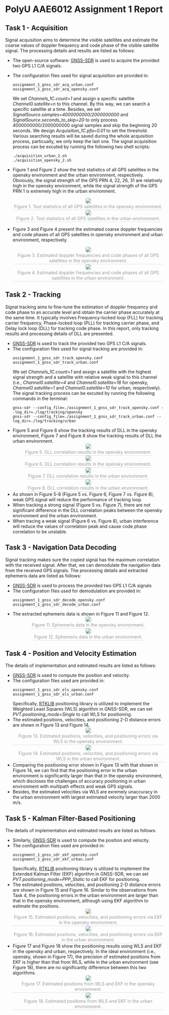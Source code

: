# PolyU AAE6012 Assignment 1 Report

## Task 1 - Acquisition

Signal acquisition aims to determine the visible satellites and estimate the coarse values of doppler frequency and code phase of the visible satellite signal. The processing details and results are listed as follows:

* The open-source software: [GNSS-SDR](https://gnss-sdr.org/) is used to acquire the provided two GPS L1 C/A signals.
* The configuration files used for signal acquisition are provided in:

    ```text
    assignment_1_gnss_sdr_acq_urban.conf
    assignment_1_gnss_sdr_acq_opensky.conf
    ```
    We set _Channels_1C.count=1_ and assign a specific satellite _Channel0.satellite=n_ to this channel. By this way, we can search a specific satellite at a time. Besides, we set _SignalSource.samples=4000000000/2000000000_ and _SignalSource.seconds_to_skip=20_ to only process 4000000000/2000000000 signal samples and skip the beginning 20 seconds. We design _Acquisition_1C.pfa=0.01_ to set the threshold. Various searching results will be saved during the whole acquisition process, particually, we only keep the last one. The signal acquisition process can be excuted by running the following two shell scripts:
    ```shell
    ./acquisition_urban_2.sh 
    ./acquisition_opensky_2.sh 
    ```
* Figure 1 and Figure 2 show the test statistics of all GPS satellites in the opensky environment and the urban environment, respectively. Obviously, the signal strength of the GPS PRN 4, 22, 26, 31 are relatively high in the opensky environment, while the signal strength of the GPS PRN 1 is extremely high in the urban environment.
    <center>
        <img style="border-radius: 0.3em;
        box-shadow: 0 2px 4px 0 rgba(34,36,38,.12),0 2px 10px 0 rgba(34,36,38,.08);" 
        src="results/acquisition/opensky/acquisition_results.png">
        <br>
        <div style="color:orange; border-bottom: 1px solid #d9d9d9;
        display: inline-block;
        color: #999;
        padding: 2px;">Figure 1. Test statistics of all GPS satellites in the opensky environment.</div>
    </center>
    <center>
        <img style="border-radius: 0.3em;
        box-shadow: 0 2px 4px 0 rgba(34,36,38,.12),0 2px 10px 0 rgba(34,36,38,.08);" 
        src="results/acquisition/urban/acquisition_results.png">
        <br>
        <div style="color:orange; border-bottom: 1px solid #d9d9d9;
        display: inline-block;
        color: #999;
        padding: 2px;">Figure 2. Test statistics of all GPS satellites in the urban environment.</div>
    </center>
* Figure 3 and Figure 4 present the estimated coarse doppler frequencies and code phases of all GPS satellites in opensky environment and urban environment, respectively.
    <center>
        <img style="border-radius: 0.3em;
        box-shadow: 0 2px 4px 0 rgba(34,36,38,.12),0 2px 10px 0 rgba(34,36,38,.08);" 
        src="results/acquisition/opensky/results_data.png">
        <br>
        <div style="color:orange; border-bottom: 1px solid #d9d9d9;
        display: inline-block;
        color: #999;
        padding: 2px;">Figure 3. Estimated doppler frequencies and code phases of all GPS satellites in the opensky environment.</div>
    </center>
    <center>
        <img style="border-radius: 0.3em;
        box-shadow: 0 2px 4px 0 rgba(34,36,38,.12),0 2px 10px 0 rgba(34,36,38,.08);" 
        src="results/acquisition/urban/results_data.png">
        <br>
        <div style="color:orange; border-bottom: 1px solid #d9d9d9;
        display: inline-block;
        color: #999;
        padding: 2px;">Figure 4. Estimated doppler frequencies and code phases of all GPS satellites in the urban environment.</div>
    </center>

    

## Task 2 - Tracking

Signal tracking aims to fine-tune the estimation of doppler frequency and code phase to an accurate level and obtain the carrier phase accurately at the same time. It typically involves Frequency-locked loop (FLL) for tracking carrier frequency, Phase-locked loop (PLL) for tracking carrier phase, and Delay lock loop (DLL) for tracking code phase. In this report, only tracking results and processing details of DLL are presented.

* [GNSS-SDR](https://gnss-sdr.org/) is used to track the provided two GPS L1 C/A signals.
* The configuration files used for signal tracking are provided in:
    ```text
    assignment_1_gnss_sdr_track_opensky.conf
    assignment_1_gnss_sdr_track_urban.conf
    ```
    We set _Channels_1C.count=1_ and assign a satellite with the highest signal strength and a satellite with relative weak signal to this channel (i.e., _Channel0.satellite=4_ and _Channel0.satellite=16_ for opensky, _Channel0.satellite=1_ and _Channel0.satellite=10_ for urban, respectively). The signal tracking process can be excuted by running the following commands in the terminal:
    ```shell
    gnss-sdr --config_file=./assignment_1_gnss_sdr_track_opensky.conf --log_dir=./log/tracking/opensky 
    gnss-sdr --config_file=./assignment_1_gnss_sdr_track_urban.conf --log_dir=./log/tracking/urban 
    ```
* Figure 5 and Figure 6 show the tracking results of DLL in the opensky environment, Figure 7 and Figure 8 show the tracking results of DLL the urban environment. 
    <center>
        <img style="border-radius: 0.3em;
        box-shadow: 0 2px 4px 0 rgba(34,36,38,.12),0 2px 10px 0 rgba(34,36,38,.08);" 
        src="results/tracking/opensky_prn4/correlation_results.png">
        <br>
        <div style="color:orange; border-bottom: 1px solid #d9d9d9;
        display: inline-block;
        color: #999;
        padding: 2px;">Figure 5. DLL correlation results in the opensky environment.</div>
    </center>
    <center>
        <img style="border-radius: 0.3em;
        box-shadow: 0 2px 4px 0 rgba(34,36,38,.12),0 2px 10px 0 rgba(34,36,38,.08);" 
        src="results/tracking/opensky_prn16/correlation_results.png">
        <br>
        <div style="color:orange; border-bottom: 1px solid #d9d9d9;
        display: inline-block;
        color: #999;
        padding: 2px;">Figure 6. DLL correlation results in the opensky environment.</div>
    </center>
    <center>
        <img style="border-radius: 0.3em;
        box-shadow: 0 2px 4px 0 rgba(34,36,38,.12),0 2px 10px 0 rgba(34,36,38,.08);" 
        src="results/tracking/urban_prn1/correlation_results.png">
        <br>
        <div style="color:orange; border-bottom: 1px solid #d9d9d9;
        display: inline-block;
        color: #999;
        padding: 2px;">Figure 7. DLL correlation results in the urban environment.</div>
    </center>
    <center>
        <img style="border-radius: 0.3em;
        box-shadow: 0 2px 4px 0 rgba(34,36,38,.12),0 2px 10px 0 rgba(34,36,38,.08);" 
        src="results/tracking/urban_prn10/correlation_results.png">
        <br>
        <div style="color:orange; border-bottom: 1px solid #d9d9d9;
        display: inline-block;
        color: #999;
        padding: 2px;">Figure 8. DLL correlation results in the urban environment.</div>
    </center>
* As shown in Figure 5-8 (Figure 5 vs. Figure 6, Figure 7 vs. Figure 8), weak GPS signal will reduce the performance of tracking loop.   
* When tracking a strong signal (Figure 5 vs. Figure 7), there are not significant difference in the DLL correlation peaks between the opensky environment and the urban environment.
* When tracing a weak signal (Figure 6 vs. Figure 8), urban interference will reduce the values of correlation peak and cause code phase correlation to be unstable.

## Task 3 - Navigation Data Decoding

Signal tracking makes sure the copied signal has the maximum correlation with the received signal. After that, we can demodulate the navigation data from the received GPS signals. The processing details and extracted ephemeris data are listed as follows:

* [GNSS-SDR](https://gnss-sdr.org/) is used to process the provided two GPS L1 C/A signals
* The configuration files used for demodulation are provided in:
    ```text
    assignment_1_gnss_sdr_decode_opensky.conf
    assignment_1_gnss_sdr_decode_urban.conf
    ```
* The extracted ephemeris data is shown in Figure 11 and Figure 12.
    <center>
        <img style="border-radius: 0.3em;
        box-shadow: 0 2px 4px 0 rgba(34,36,38,.12),0 2px 10px 0 rgba(34,36,38,.08);" 
        src="results/decode/opensky/satellite_ephemeris_opensky.png">
        <br>
        <div style="color:orange; border-bottom: 1px solid #d9d9d9;
        display: inline-block;
        color: #999;
        padding: 2px;">Figure 11. Ephemeris data in the opensky environment.</div>
    </center>
    <center>
        <img style="border-radius: 0.3em;
        box-shadow: 0 2px 4px 0 rgba(34,36,38,.12),0 2px 10px 0 rgba(34,36,38,.08);" 
        src="results/decode/urban/satellite_ephemeris_urban.png">
        <br>
        <div style="color:orange; border-bottom: 1px solid #d9d9d9;
        display: inline-block;
        color: #999;
        padding: 2px;">Figure 12. Ephemeris data in the urban environment.</div>
    </center>

## Task 4 - Position and Velocity Estimation

The details of implementation and estimated results are listed as follows:

* [GNSS-SDR](https://gnss-sdr.org/) is used to compute the position and velocity.
* The configuration files used are provided in:
    ```text
    assignment_1_gnss_sdr_els_opensky.conf
    assignment_1_gnss_sdr_els_urban.conf
    ```
    Specifically, [RTKLIB](https://www.rtklib.com/) positioning library is utilized to implement the Weighted Least Squares (WLS) algorithm in GNSS-SDR, we can set _PVT.positioning_mode=Single_ to call WLS for positioning. 
* The estimated positions, velocities, and positioning 2-D distance errors are shown in Figure 13 and Figure 14. 
    <center>
        <img style="border-radius: 0.3em;
        box-shadow: 0 2px 4px 0 rgba(34,36,38,.12),0 2px 10px 0 rgba(34,36,38,.08);" 
        src="results/wls/opensky/opensky_results.png">
        <br>
        <div style="color:orange; border-bottom: 1px solid #d9d9d9;
        display: inline-block;
        color: #999;
        padding: 2px;">Figure 13. Estimated positions, velocities, and positioning errors via WLS in the opensky environment.</div>
    </center>
    <center>
        <img style="border-radius: 0.3em;
        box-shadow: 0 2px 4px 0 rgba(34,36,38,.12),0 2px 10px 0 rgba(34,36,38,.08);" 
        src="results/wls/urban/urban_results.png">
        <br>
        <div style="color:orange; border-bottom: 1px solid #d9d9d9;
        display: inline-block;
        color: #999;
        padding: 2px;">Figure 14. Estimated positions, velocities, and positioning errors via WLS in the urban environment.</div>
    </center>
* Comparing the positioning error shown in Figure 13 with that shown in Figure 14, we can find that the positioning error in the urban environment is significantly larger than that in the opensky environment, which discloses the challenges of accuracy positioning in urban environment with multipath effects and weak GPS signals. 
* Besides, the estimated velocities via WLS are exremely unaccuracy in the urban environment with largest estimated velocity larger than 2000 m/s.

## Task 5 - Kalman Filter-Based Positioning

The details of implementation and estimated results are listed as follows:

* Similarly, [GNSS-SDR](https://gnss-sdr.org/) is used to compute the position and velocity.
* The configuration files used are provided in:
    ```text
    assignment_1_gnss_sdr_ekf_opensky.conf
    assignment_1_gnss_sdr_ekf_urban.conf
    ```
    Specifically, [RTKLIB](https://www.rtklib.com/) positioning library is utilized to implement the Extended Kalman Filter (EKF) algorithm in GNSS-SDR, we can set _PVT.positioning_mode=PPP_Static_ to call EKF for positioning. 
* The estimated positions, velocities, and positioning 2-D distance errors are shown in Figure 15 and Figure 16. Similar to the observations from Task 4, the positioning errors in the urban environment are larger than that in the opensky environment, although using EKF algorithm to estimate the positions.
    <center>
        <img style="border-radius: 0.3em;
        box-shadow: 0 2px 4px 0 rgba(34,36,38,.12),0 2px 10px 0 rgba(34,36,38,.08);" 
        src="results/ekf/opensky/opensky_results.png">
        <br>
        <div style="color:orange; border-bottom: 1px solid #d9d9d9;
        display: inline-block;
        color: #999;
        padding: 2px;">Figure 15. Estimated positions, velocities, and positioning errors via EKF in the opensky environment.</div>
    </center>
    <center>
        <img style="border-radius: 0.3em;
        box-shadow: 0 2px 4px 0 rgba(34,36,38,.12),0 2px 10px 0 rgba(34,36,38,.08);" 
        src="results/ekf/urban/urban_results.png">
        <br>
        <div style="color:orange; border-bottom: 1px solid #d9d9d9;
        display: inline-block;
        color: #999;
        padding: 2px;">Figure 16. Estimated positions, velocities, and positioning errors via EKF in the urban environment.</div>
    </center>
* Figure 17 and Figure 18 show the positioning results using WLS and EKF in the opensky and urban, respectively. In the ideal environment (i.e., opensky, shown in Figure 17), the precision of estimated positions from EKF is higher than that from WLS, while in the urban environment (see Figure 18), there are no significantly difference between this two algorithms.
    <center>
        <img style="border-radius: 0.3em;
        box-shadow: 0 2px 4px 0 rgba(34,36,38,.12),0 2px 10px 0 rgba(34,36,38,.08);" 
        src="results/ekf/opensky/com_opensky_results.png">
        <br>
        <div style="color:orange; border-bottom: 1px solid #d9d9d9;
        display: inline-block;
        color: #999;
        padding: 2px;">Figure 17. Estimated positions from WLS and EKF in the opensky environment.</div>
    </center>
    <center>
        <img style="border-radius: 0.3em;
        box-shadow: 0 2px 4px 0 rgba(34,36,38,.12),0 2px 10px 0 rgba(34,36,38,.08);" 
        src="results/ekf/urban/com_urban_results.png">
        <br>
        <div style="color:orange; border-bottom: 1px solid #d9d9d9;
        display: inline-block;
        color: #999;
        padding: 2px;">Figure 18. Estimated positions from WLS and EKF in the urban environment.</div>
    </center>